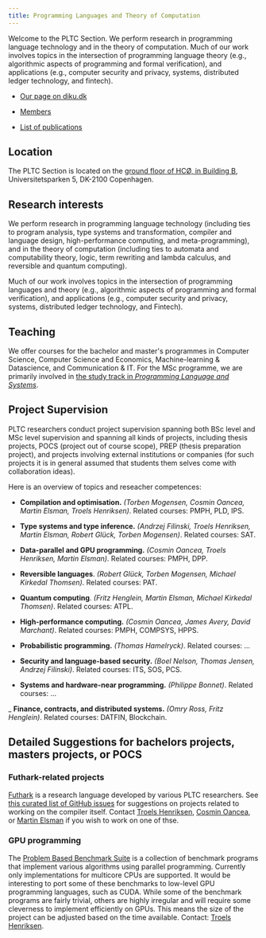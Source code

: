 ```yaml
---
title: Programming Languages and Theory of Computation
---
```


Welcome to the PLTC Section. We perform research in programming
language technology and in the theory of computation. Much of our work
involves topics in the intersection of programming language theory
(e.g., algorithmic aspects of programming and formal verification),
and applications (e.g., computer security and privacy, systems,
distributed ledger technology, and fintech).

* [Our page on diku.dk](https://di.ku.dk/english/research/pltc/)

* [Members](https://di.ku.dk/english/staff/vip/researchers_pltc/)

* [List of publications](https://di.ku.dk/english/research/pltc/publikationer/publikationsliste/?pure=en/organisations/by-uuid(a37efafe-316d-489f-8082-621e025b2f73)/publications.html)

## Location

The PLTC Section is located on the [ground floor of HCØ, in Building B](/images/office-plan.png),
Universitetsparken 5, DK-2100 Copenhagen.

## Research interests

We perform research in programming language technology (including ties
to program analysis, type systems and transformation, compiler and
language design, high-performance computing, and meta-programming),
and in the theory of computation (including ties to automata and
computability theory, logic, term rewriting and lambda calculus, and
reversible and quantum computing).

Much of our work involves topics in the intersection of programming
languages and theory (e.g., algorithmic aspects of programming and
formal verification), and applications (e.g., computer security and
privacy, systems, distributed ledger technology, and Fintech).

## Teaching

We offer courses for the bachelor and master's programmes in Computer Science,
Computer Science and Economics, Machine-learning & Datascience, and
Communication & IT. For the MSc programme, we are primarily involved in [the study track in
*Programming Language and
Systems*](https://studies.ku.dk/masters/computer-science/programme-structure/recommended_studytracks/).

## Project Supervision

PLTC researchers conduct project supervision spanning both BSc level and MSc
level supervision and spanning all kinds of projects, including thesis projects, POCS
(project out of course scope), PREP (thesis preparation project), and projects
involving external institutions or companies (for such projects it is in general
assumed that students them selves come with collaboration ideas).

Here is an overview of topics and reseacher competences:

- __Compilation and optimisation.__ _(Torben Mogensen, Cosmin Oancea, Martin
  Elsman, Troels Henriksen)_. Related courses: PMPH, PLD, IPS.

- __Type systems and type inference.__ _(Andrzej Filinski, Troels Henriksen,
  Martin Elsman, Robert Glück, Torben Mogensen)_. Related courses: SAT.

- __Data-parallel and GPU programming.__ _(Cosmin Oancea, Troels Henriksen, Martin
  Elsman)_. Related courses: PMPH, DPP.

- __Reversible languages__. _(Robert Glück, Torben Mogensen, Michael Kirkedal
  Thomsen)_. Related courses: PAT.

- __Quantum computing__. _(Fritz Henglein, Martin Elsman, Michael Kirkedal
  Thomsen)_. Related courses: ATPL.

- __High-performance computing.__ _(Cosmin Oancea, James Avery, David
  Marchant)_. Related courses: PMPH, COMPSYS, HPPS.

- __Probabilistic programming.__ _(Thomas Hamelryck)_. Related courses: ...

- __Security and language-based security.__ _(Boel Nelson, Thomas Jensen,
  Andrzej Filinski)_. Related courses: ITS, SOS, PCS.

- __Systems and hardware-near programming.__ _(Philippe Bonnet)_. Related courses: ...

_ __Finance, contracts, and distributed systems.__ _(Omry Ross, Fritz
  Henglein)_. Related courses: DATFIN, Blockchain.


## Detailed Suggestions for bachelors projects, masters projects, or POCS

### Futhark-related projects

[Futhark](https://futhark-lang.org) is a research language developed
by various PLTC researchers.  See [this curated list of GitHub
issues](https://github.com/diku-dk/futhark/issues?q=is%3Aopen+is%3Aissue+label%3Astudent-viable)
for suggestions on projects related to working on the compiler itself.
Contact [Troels Henriksen](https://sigkill.dk), [Cosmin
Oancea](http://hjemmesider.diku.dk/~zgh600/), or [Martin
Elsman](https://elsman.com/) if you wish to work on one of thse.

### GPU programming

The [Problem Based Benchmark
Suite](https://github.com/cmuparlay/pbbsbench) is a collection of
benchmark programs that implement various algorithms using parallel
programming.  Currently only implementations for multicore CPUs are
supported.  It would be interesting to port some of these benchmarks
to low-level GPU programming languages, such as CUDA.  While some of
the benchmark programs are fairly trivial, others are highly irregular
and will require some cleverness to implement efficiently on GPUs.
This means the size of the project can be adjusted based on the time
available. Contact: [Troels Henriksen](https://sigkill.dk).
